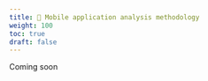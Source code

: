 ```yaml
---
title: 🚧 Mobile application analysis methodology
weight: 100
toc: true
draft: false
---
```


Coming soon